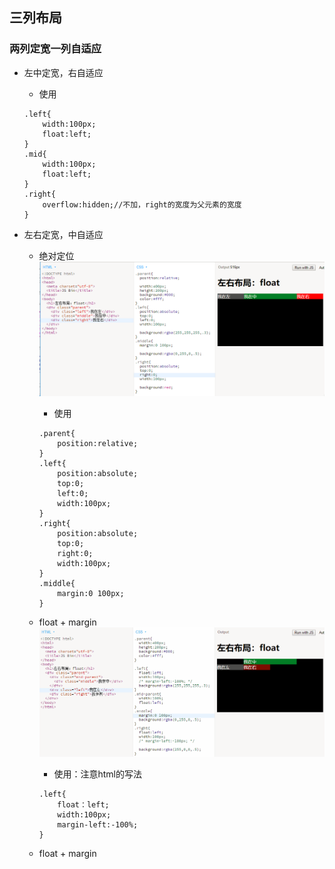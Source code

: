 ## 三列布局

### 两列定宽一列自适应

* 左中定宽，右自适应

  * 使用

  ```
  .left{
      width:100px;
      float:left;
  }
  .mid{
      width:100px;
      float:left;
  }
  .right{
      overflow:hidden;//不加，right的宽度为父元素的宽度
  }
  ```

* 左右定宽，中自适应

  * 绝对定位![](/assets/lrm_position.png)

    * 使用

    ```
    .parent{
        position:relative;
    }
    .left{
        position:absolute;
        top:0;
        left:0;
        width:100px;
    }
    .right{
        position:absolute;
        top:0;
        right:0;
        width:100px;
    }
    .middle{
        margin:0 100px;
    }
    ```

  * float + margin![](/assets/lrm_margin.gif)

    * 使用：注意html的写法

    ```
    .left{
        float：left;
        width:100px;
        margin-left:-100%;
    }
    ```

  * float + margin



